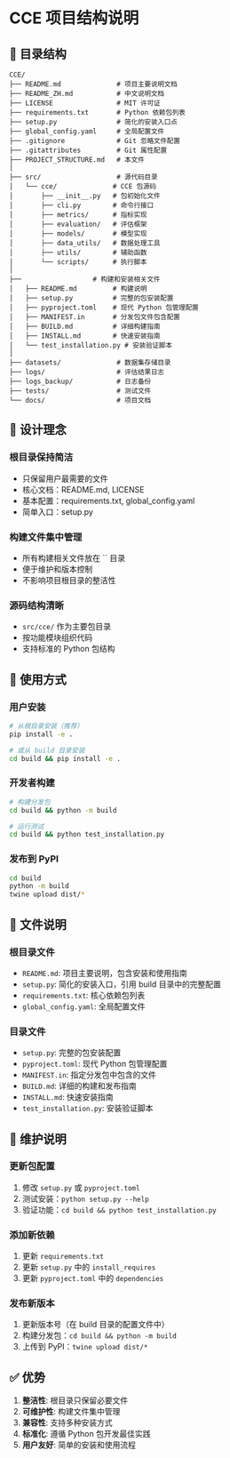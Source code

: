# CCE 项目结构说明

## 📁 目录结构

```
CCE/
├── README.md              # 项目主要说明文档
├── README_ZH.md           # 中文说明文档
├── LICENSE                # MIT 许可证
├── requirements.txt       # Python 依赖包列表
├── setup.py               # 简化的安装入口点
├── global_config.yaml     # 全局配置文件
├── .gitignore             # Git 忽略文件配置
├── .gitattributes         # Git 属性配置
├── PROJECT_STRUCTURE.md   # 本文件
│
├── src/                   # 源代码目录
│   └── cce/              # CCE 包源码
│       ├── __init__.py   # 包初始化文件
│       ├── cli.py        # 命令行接口
│       ├── metrics/      # 指标实现
│       ├── evaluation/   # 评估框架
│       ├── models/       # 模型实现
│       ├── data_utils/   # 数据处理工具
│       ├── utils/        # 辅助函数
│       └── scripts/      # 执行脚本
│
├──                  # 构建和安装相关文件
│   ├── README.md         # 构建说明
│   ├── setup.py          # 完整的包安装配置
│   ├── pyproject.toml    # 现代 Python 包管理配置
│   ├── MANIFEST.in       # 分发包文件包含配置
│   ├── BUILD.md          # 详细构建指南
│   ├── INSTALL.md        # 快速安装指南
│   └── test_installation.py # 安装验证脚本
│
├── datasets/              # 数据集存储目录
├── logs/                  # 评估结果日志
├── logs_backup/           # 日志备份
├── tests/                 # 测试文件
└── docs/                  # 项目文档
```

## 🎯 设计理念

### 根目录保持简洁
- 只保留用户最需要的文件
- 核心文档：README.md, LICENSE
- 基本配置：requirements.txt, global_config.yaml
- 简单入口：setup.py

### 构建文件集中管理
- 所有构建相关文件放在 `` 目录
- 便于维护和版本控制
- 不影响项目根目录的整洁性

### 源码结构清晰
- `src/cce/` 作为主要包目录
- 按功能模块组织代码
- 支持标准的 Python 包结构

## 🚀 使用方式

### 用户安装
```bash
# 从根目录安装（推荐）
pip install -e .

# 或从 build 目录安装
cd build && pip install -e .
```

### 开发者构建
```bash
# 构建分发包
cd build && python -m build

# 运行测试
cd build && python test_installation.py
```

### 发布到 PyPI
```bash
cd build
python -m build
twine upload dist/*
```

## 📝 文件说明

### 根目录文件
- `README.md`: 项目主要说明，包含安装和使用指南
- `setup.py`: 简化的安装入口，引用 build 目录中的完整配置
- `requirements.txt`: 核心依赖包列表
- `global_config.yaml`: 全局配置文件

###  目录文件
- `setup.py`: 完整的包安装配置
- `pyproject.toml`: 现代 Python 包管理配置
- `MANIFEST.in`: 指定分发包中包含的文件
- `BUILD.md`: 详细的构建和发布指南
- `INSTALL.md`: 快速安装指南
- `test_installation.py`: 安装验证脚本

## 🔧 维护说明

### 更新包配置
1. 修改 `setup.py` 或 `pyproject.toml`
2. 测试安装：`python setup.py --help`
3. 验证功能：`cd build && python test_installation.py`

### 添加新依赖
1. 更新 `requirements.txt`
2. 更新 `setup.py` 中的 `install_requires`
3. 更新 `pyproject.toml` 中的 `dependencies`

### 发布新版本
1. 更新版本号（在 build 目录的配置文件中）
2. 构建分发包：`cd build && python -m build`
3. 上传到 PyPI：`twine upload dist/*`

## ✅ 优势

1. **整洁性**: 根目录只保留必要文件
2. **可维护性**: 构建文件集中管理
3. **兼容性**: 支持多种安装方式
4. **标准化**: 遵循 Python 包开发最佳实践
5. **用户友好**: 简单的安装和使用流程
